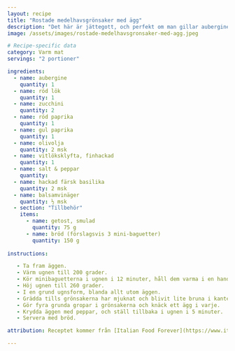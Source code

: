 ```yaml
---
layout: recipe
title: "Rostade medelhavsgrönsaker med ägg"
description: "Det här är jättegott, och perfekt om man gillar aubergine och ägg!"
image: /assets/images/rostade-medelhavsgronsaker-med-agg.jpeg

# Recipe-specific data
category: Varm mat
servings: "2 portioner"

ingredients:
  - name: aubergine
    quantity: 1
  - name: röd lök
    quantity: 1
  - name: zucchini
    quantity: 2
  - name: röd paprika
    quantity: 1
  - name: gul paprika
    quantity: 1
  - name: olivolja
    quantity: 2 msk
  - name: vitlöksklyfta, finhackad
    quantity: 1
  - name: salt & peppar
    quantity:
  - name: hackad färsk basilika
    quantity: 2 msk
  - name: balsamvinäger
    quantity: ½ msk
  - section: "Tillbehör"
    items:
      - name: getost, smulad
        quantity: 75 g
      - name: bröd (förslagsvis 3 mini-baguetter)
        quantity: 150 g
        
instructions:

   - Ta fram äggen.
   - Värm ugnen till 200 grader.
   - Kör minibaguetterna i ugnen i 12 minuter, håll dem varma i en handduk.
   - Höj ugnen till 260 grader.
   - I en grund ugnsform, blanda allt utom äggen.
   - Grädda tills grönsakerna har mjuknat och blivit lite bruna i kanterna, ca 25 minuter.
   - Gör fyra grunda gropar i grönsakerna och knäck ett ägg i varje.
   - Krydda äggen med peppar, och ställ tillbaka i ugnen i 5 minuter.
   - Servera med bröd.

attribution: Receptet kommer från [Italian Food Forever](https://www.italianfoodforever.com/2022/06/roasted-mediterranean-vegetables-with-eggs/)

---
```

